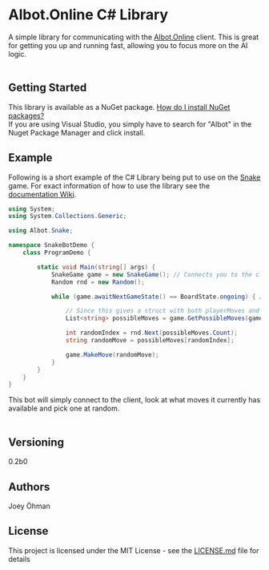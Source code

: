 # Albot.Online C# Library

A simple library for communicating with the [Albot.Online](https://Albot.Online) client. 
This is great for getting you up and running fast, allowing you to focus more on the AI logic.
<br><br>
## Getting Started
This library is available as a NuGet package. [How do I install NuGet packages?](https://docs.microsoft.com/en-us/nuget/consume-packages/ways-to-install-a-package) 
<br>If you are using Visual Studio, you simply have to search for "Albot" in the Nuget Package Manager and click install.

## Example
Following is a short example of the C# Library being put to use on the [Snake](https://www.albot.online/snake/) game. 
For exact information of how to use the library see the [documentation Wiki](https://github.com/Albot-Online/Albot-CSharp-Library/wiki).

```cs
using System;
using System.Collections.Generic;

using Albot.Snake;

namespace SnakeBotDemo {
    class ProgramDemo {

        static void Main(string[] args) {
            SnakeGame game = new SnakeGame(); // Connects you to the client
            Random rnd = new Random();

            while (game.awaitNextGameState() == BoardState.ongoing) { // Gets/Updates the board

                // Since this gives a struct with both playerMoves and enemyMoves, we specify playerMoves. 
                List<string> possibleMoves = game.GetPossibleMoves(game.currentBoard).playerMoves;

                int randomIndex = rnd.Next(possibleMoves.Count);
                string randomMove = possibleMoves[randomIndex];

                game.MakeMove(randomMove);
            }
        }
    }
}
```
This bot will simply connect to the client, look at what moves it currently has available and pick one at random.
<br><br>


## Versioning

  0.2b0
  
## Authors

  Joey Öhman

## License

This project is licensed under the MIT License - see the [LICENSE.md](https://github.com/Albot-Online/Albot-CSharp-Library/blob/master/LICENSE) file for details

